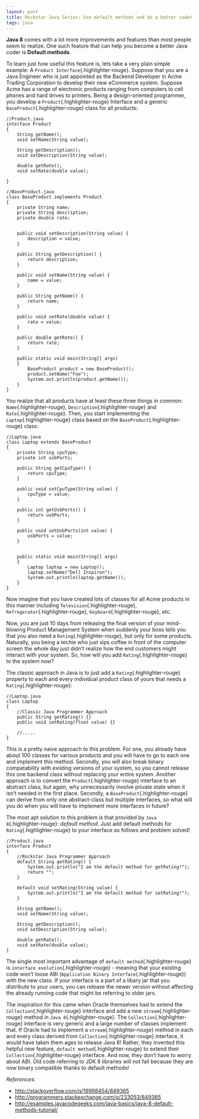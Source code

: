 ```yaml
---
layout: post
title: Rockstar Java Series: Use default methods and be a better coder
tags: java
---
```


**Java 8** comes with a lot more improvements and features than most people seem to realize. One such feature that can help you become a better Java coder is **Default methods**.<!--more-->

To learn just how useful this feature is, lets take a very plain simple example: A `Product Interface`{.highlighter-rouge}. Suppose that you are a Java Engineer who is just appointed as the Backend Developer in Acme Trading Corporation to develop their new eCommerce system. Suppose Acme has a range of electronic products ranging from computers to cell phones and hard drives to printers. Being a design-oriented programmer, you develop a `Product`{.highlighter-rouge} Interface and a generic `BaseProduct`{.highlighter-rouge} class for all products:

	//Product.java
	interface Product
	{
		String getName();
		void setName(String value);
		
		String getDescription();
		void setDescription(String value);
		
		double getRate();
		void setRate(double value);
		
	}

	//BaseProduct.java
	class BaseProduct implements Product
	{
		private String name;
		private String description;
		private double rate;
		
		
		public void setDescription(String value) {
			description = value;
		}
		
		public String getDescription() {
			return description;
		}
		
		public void setName(String value) {
			name = value;
		}
		
		public String getName() {
			return name;
		}
		
		public void setRate(double value) {
			rate = value;
		}

		public double getRate() {
			return rate;
		}

		public static void main(String[] args)
		{
			BaseProduct product = new BaseProduct();
			product.setName("Foo");
			System.out.println(product.getName());
		}
	}

You realize that all products have at least these three things in common: `Name`{.highlighter-rouge}, `Description`{.highlighter-rouge} and `Rate`{.highlighter-rouge}. Then, you start implementing the `Laptop`{.highlighter-rouge} class based on the `BaseProduct`{.highlighter-rouge} class:

    //Laptop.java
    class Laptop extends BaseProduct
    {
        private String cpuType;
        private int usbPorts;
        
        public String getCpuType() {
            return cpuType;
        }
        
        public void setCpuType(String value) {
            cpuType = value;
        }

        public int getUsbPorts() {
            return usbPorts;
        }
        
        public void setUsbPorts(int value) {
            usbPorts = value;
        }
        
        
        public static void main(String[] args)
        {
            Laptop laptop = new Laptop();
            laptop.setName("Dell Inspiron");
            System.out.println(laptop.getName());
        }
    }

Now imagine that you have created lots of classes for all Acme products in this manner including `Television`{.highlighter-rouge}, `Refregerator`{.highlighter-rouge}, `Keyboard`{.highlighter-rouge}, etc.

Now, you are just 10 days from releasing the final version of your mind-blowing Product Management System when suddenly your boss tells you that you also need a `Rating`{.highlighter-rouge}, but only for some products. Naturally, you being a techie who just sips coffee in front of the computer screen the whole day just didn’t realize how the end customers might interact with your system. So, how will you add `Rating`{.highlighter-rouge} to the system now?

The classic approach in Java is to just add a `Rating`{.highlighter-rouge} property to each and every individual product class of yours that needs a `Rating`{.highlighter-rouge}:

	//Laptop.java
	class Laptop
	{
		//Classic Java Programmer Approach
		public String getRating() {}
		public void setRating(float value) {}
		
		//.....
	}

This is a pretty naive approach to this problem. For one, you already have about 100 classes for various products and you will have to go to each one and implement this method. Secondly, you will also break binary compatability with existing versions of your system, so you cannot release this one backend class without replacing your entire system. Another approach is to convert the `Product`{.highlighter-rouge} interface to an abstract class, but again, why unnecessarily involve private state when it isn’t needed in the first place. Secondly, a `BaseProduct`{.highlighter-rouge} can derive from only one abstract-class but multiple interfaces, so what will you do when you will have to implement more interfaces in future?

The most apt solution to this problem is that provided by `Java 8`{.highlighter-rouge}: *default method*. Just add default methods for `Rating`{.highlighter-rouge} to your interface as follows and problem solved!

	//Product.java
	interface Product
	{
		//Rockstar Java Programmer Approach
		default String getRating() {
			System.out.println("I am the default method for getRating!");
			return "";
		}
		
		default void setRating(String value) {
			System.out.println("I am the default method for setRating!");
		}
		
		String getName();
		void setName(String value);
		
		String getDescription();
		void setDescription(String value);
		
		double getRate();
		void setRate(double value);
	}

The single most important advantage of `default method`{.highlighter-rouge} is `interface evolution`{.highlighter-rouge} - meaning that your existing code won’t loose ABI (`Application Binary Interface`{.highlighter-rouge}) with the new class. If your interface is a part of a libary jar that you distribute to your users, you can release the newer version without affecting the already running code that might be referring to older jars.

The inspiration for this came when Oracle themselves had to extend the `Collection`{.highlighter-rouge} interface and add a new `stream`{.highlighter-rouge} method in `Java 8`{.highlighter-rouge}. The `Collection`{.highlighter-rouge} interface is very generic and a large number of classes implement that. If Oracle had to implement a `stream`{.highlighter-rouge} method in each and every class derived from `Collection`{.highlighter-rouge} interface, it would have taken them ages to release Java 8! Rather, they invented this helpful new feature, `default method`{.highlighter-rouge} to extend their `Collection`{.highlighter-rouge} interface. And now, they don’t have to worry about ABI. Old code referring to JDK 8 libraries will not fail because they are now binary compatible thanks to default methods!

*References:*

- <http://stackoverflow.com/q/19998454/849365>
- <http://programmers.stackexchange.com/q/233053/849365>
- <http://examples.javacodegeeks.com/java-basics/java-8-default-methods-tutorial/>
